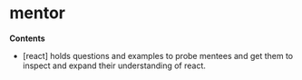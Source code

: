 # mentor

**Contents**

- [react] holds questions and examples to probe mentees and get them to inspect and expand their understanding of react.

